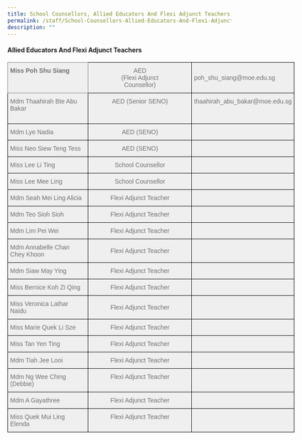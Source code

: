 ```yaml
---
title: School Counsellors, Allied Educators And Flexi Adjunct Teachers
permalink: /staff/School-Counsellors-Allied-Educators-And-Flexi-Adjunct-Teachers/
description: ""
---
```

#### **Allied Educators And Flexi Adjunct Teachers**

<style type="text/css">
.tg  {border-collapse:collapse;border-spacing:0;}
.tg td{border-color:black;border-style:solid;border-width:1px;font-family:Arial, sans-serif;font-size:14px;
  overflow:hidden;padding:10px 5px;word-break:normal;}
.tg th{border-color:black;border-style:solid;border-width:1px;font-family:Arial, sans-serif;font-size:14px;
  font-weight:normal;overflow:hidden;padding:10px 5px;word-break:normal;}
.tg .tg-qarn{background-color:#EFEFEF;color:#6F6F6F;text-align:left;vertical-align:middle}
.tg .tg-a3rt{background-color:#EFEFEF;border-color:inherit;color:#6F6F6F;font-weight:bold;text-align:left;vertical-align:top}
.tg .tg-ksrz{background-color:#EFEFEF;color:#6F6F6F;text-align:center;vertical-align:middle}
.tg .tg-5ytf{background-color:#EFEFEF;color:#6F6F6F;text-align:left;vertical-align:top}
.tg .tg-27m9{background-color:#EFEFEF;color:#6F6F6F;text-align:center;vertical-align:top}
</style>
<table class="tg" style="undefined;table-layout: fixed; width: 646px">
<colgroup>
<col style="width: 209px">
<col style="width: 273px">
<col style="width: 164px">
</colgroup>
<thead>
  <tr>
    <th class="tg-a3rt">Miss Poh Shu Siang<span style="color:#6F6F6F;background-color:#EFEFEF"> </span></th>
    <th class="tg-ksrz"><span style="color:#6F6F6F;background-color:#EFEFEF">     </span>AED<br>      (Flexi Adjunct     <br>      Counsellor)<br></th>
    <th class="tg-qarn"><span style="color:#6F6F6F;background-color:#EFEFEF">                             </span>poh_shu_siang@moe.edu.sg</th>
  </tr>
</thead>
<tbody>
  <tr>
    <td class="tg-5ytf">Mdm Thaahirah Bte Abu Bakar<br><br></td>
    <td class="tg-27m9">AED (Senior SENO)</td>
    <td class="tg-27m9">                thaahirah_abu_bakar@moe.edu.sg</td>
  </tr>
  <tr>
    <td class="tg-5ytf">Mdm Lye Nadia<br></td>
    <td class="tg-27m9"><span style="font-weight:400;font-style:normal;text-decoration:none;color:#6F6F6F;background-color:transparent">AED (SENO)</span></td>
    <td class="tg-27m9"></td>
  </tr>
  <tr>
    <td class="tg-5ytf">Miss Neo Siew Teng Tess <br></td>
    <td class="tg-ksrz"><span style="color:#6F6F6F;background-color:#EFEFEF"> </span>AED (SENO)</td>
    <td class="tg-qarn"><span style="color:#6F6F6F;background-color:#EFEFEF"> </span></td>
  </tr>
  <tr>
    <td class="tg-5ytf">Miss Lee Li Ting <br></td>
    <td class="tg-27m9"> School Counsellor </td>
    <td class="tg-qarn"><span style="color:#6F6F6F;background-color:#EFEFEF"> </span></td>
  </tr>
	 <tr>
    <td class="tg-5ytf">Miss Lee Mee Ling <br></td>
    <td class="tg-27m9"> School Counsellor </td>
    <td class="tg-qarn"><span style="color:#6F6F6F;background-color:#EFEFEF"> </span></td>
  </tr>
  <tr>
    <td class="tg-5ytf">Mdm Seah Mei Ling Alicia</td>
    <td class="tg-ksrz"><span style="color:#6F6F6F;background-color:#EFEFEF"> </span>Flexi Adjunct Teacher</td>
    <td class="tg-qarn"><span style="color:#6F6F6F;background-color:#EFEFEF"> </span></td>
  </tr>
  <tr>
    <td class="tg-5ytf">Mdm Teo Sioh Sioh </td>
    <td class="tg-ksrz"><span style="color:#6F6F6F;background-color:#EFEFEF"> </span>Flexi Adjunct Teacher</td>
    <td class="tg-qarn"><span style="color:#6F6F6F;background-color:#EFEFEF"> </span></td>
  </tr>
  <tr>
    <td class="tg-5ytf">Mdm Lim Pei Wei  </td>
    <td class="tg-ksrz"><span style="color:#6F6F6F;background-color:#EFEFEF"> </span>Flexi Adjunct Teacher</td>
    <td class="tg-qarn"><span style="color:#6F6F6F;background-color:#EFEFEF"> </span></td>
  </tr>
  <tr>
    <td class="tg-5ytf">Mdm Annabelle Chan Chey Khoon  </td>
    <td class="tg-ksrz">Flexi Adjunct Teacher</td>
    <td class="tg-qarn"><span style="color:#6F6F6F;background-color:#EFEFEF"> </span></td>
  </tr>
  <tr>
    <td class="tg-5ytf">Mdm Siaw May Ying </td>
    <td class="tg-ksrz"><span style="color:#6F6F6F;background-color:#EFEFEF">    </span>Flexi Adjunct Teacher</td>
    <td class="tg-qarn"><span style="color:#6F6F6F;background-color:#EFEFEF"> </span></td>
  </tr>
  <tr>
    <td class="tg-5ytf">Miss Bernice Koh Zi Qing  </td>
    <td class="tg-ksrz"><span style="color:#6F6F6F;background-color:#EFEFEF">    </span>Flexi Adjunct Teacher</td>
    <td class="tg-5ytf"> </td>
  </tr>
  <tr>
    <td class="tg-5ytf">Miss Veronica Lathar Naidu</td>
    <td class="tg-ksrz"><span style="color:#6F6F6F;background-color:#EFEFEF">  </span>Flexi Adjunct Teacher</td>
    <td class="tg-qarn"><span style="color:#6F6F6F;background-color:#EFEFEF"> </span></td>
  </tr>
  <tr>
    <td class="tg-5ytf">Miss Marie Quek Li Sze<br> </td>
    <td class="tg-27m9">  Flexi Adjunct Teacher</td>
    <td class="tg-qarn"><span style="color:#6F6F6F;background-color:#EFEFEF"> </span></td>
  </tr>
  <tr>
    <td class="tg-5ytf">Miss Tan Yen Ting</td>
    <td class="tg-27m9"> Flexi Adjunct Teacher</td>
    <td class="tg-qarn"><span style="color:#6F6F6F;background-color:#EFEFEF"> </span></td>
  </tr>
  <tr>
    <td class="tg-5ytf">Mdm Tiah Jee Looi </td>
    <td class="tg-27m9">Flexi Adjunct Teacher</td>
    <td class="tg-qarn"><span style="color:#6F6F6F;background-color:#EFEFEF"> </span></td>
  </tr>
  <tr>
    <td class="tg-5ytf">Mdm Ng Wee Ching (Debbie)  </td>
    <td class="tg-27m9">Flexi Adjunct Teacher<span style="background-color:#EFEFEF"> </span></td>
    <td class="tg-qarn"><span style="color:#6F6F6F;background-color:#EFEFEF"> </span></td>
  </tr>
  <tr>
    <td class="tg-5ytf">Mdm A Gayathree<span style="color:#6F6F6F;background-color:#EFEFEF"> </span></td>
    <td class="tg-27m9">Flexi Adjunct Teacher </td>
    <td class="tg-qarn"><span style="color:#6F6F6F;background-color:#EFEFEF"> </span></td>
  </tr>
	<tr>
    <td class="tg-5ytf">Miss Quek Mui Ling Elenda<span style="color:#6F6F6F;background-color:#EFEFEF"> </span></td>
    <td class="tg-27m9">Flexi Adjunct Teacher </td>
    <td class="tg-qarn"><span style="color:#6F6F6F;background-color:#EFEFEF"> </span></td>
  </tr>
</tbody>
</table>